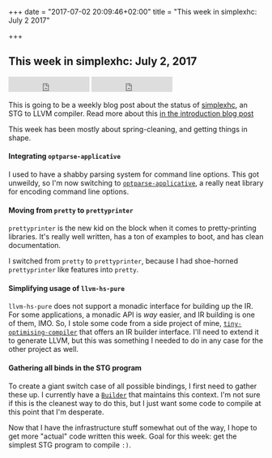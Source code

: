 +++
date = "2017-07-02 20:09:46+02:00"
title = "This week in simplexhc: July 2 2017"

+++

## This week in simplexhc: July 2, 2017



<iframe src="https://ghbtns.com/github-btn.html?user=bollu&repo=simplexhc&type=star&count=true&size=large" frameborder="0" scrolling="0" width="160px" height="30px"></iframe>


<iframe src="https://ghbtns.com/github-btn.html?user=bollu&repo=simplexhc&type=fork&count=true&size=large" frameborder="0" scrolling="0" width="160px" height="30px"></iframe>


This is going to be a weekly blog post about the status of
[simplexhc](http://github.com/bollu/simplexhc), an STG to LLVM compiler.
Read more about this [in the introduction blog post](https://pixel-druid.com/blog/announcing-simplexhc/)

This week has been mostly about spring-cleaning, and getting things in shape.

#### Integrating `optparse-applicative`

I used to have a shabby parsing system for command line options. This got unweildy,
so I'm now switching to [`optparse-applicative`](https://github.com/pcapriotti/optparse-applicative),
a really neat library for encoding command line options.

#### Moving from `pretty` to `prettyprinter`
`prettyprinter` is the new kid on the block when it comes to pretty-printing
libraries. It's really well written, has a ton of examples to boot, and has
clean documentation.

I switched from `pretty` to `prettyprinter`, because I had shoe-horned `prettyprinter`
like features into `pretty`.

#### Simplifying usage of `llvm-hs-pure`

`llvm-hs-pure` does not support a monadic interface for building up the IR.
For some applications, a monadic API is _way_ easier, and IR building is one
of them, IMO. So, I stole some code from a side project of mine,
[`tiny-optimising-compiler`](https://github.com/bollu/tiny-optimising-compiler) that
offers an IR builder interface. I'll need to extend it to generate LLVM, but this
was something I needed to do in any case for the other project as well.

#### Gathering all binds in the STG program

To create a giant switch case of all possible bindings, I first need to gather these up.
I currently have a [`Builder`](https://github.com/bollu/simplexhc/blob/14f8b037407753f4e8b97b6180f31fbc1cb7f8f8/src/StgLLVMBackend.hs#L88) that maintains this context.  I'm not sure if this is the cleanest way to do this, but I just want some
code to compile at this point that I'm desperate.


Now that I have the infrastructure stuff somewhat out of the way, I hope to
get more "actual" code written this week. Goal for this week: get the simplest
STG program to compile `:)`.
